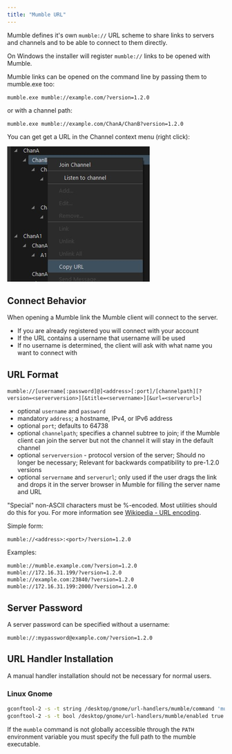 ```yaml
---
title: "Mumble URL"
---
```

Mumble defines it's own `mumble://` URL scheme to share links to servers and channels and to be able to connect to them directly.

On Windows the installer will register `mumble://` links to be opened with Mumble.

Mumble links can be opened on the command line by passing them to mumble.exe too:

```
mumble.exe mumble://example.com/?version=1.2.0
```

or with a channel path:

```
mumble.exe mumble://example.com/ChanA/ChanB?version=1.2.0
```

You can get get a URL in the Channel context menu (right click):

![Screenshot of Mumble channel context menu Copy URL item](screenshot-chan-copy-url.jpg)

## Connect Behavior

When opening a Mumble link the Mumble client will connect to the server.

* If you are already registered you will connect with your account
* If the URL contains a username that username will be used
* If no username is determined, the client will ask with what name you want to connect with

## URL Format

```
mumble://[username[:password]@]<address>[:port]/[channelpath][?version=<serverversion>][&title=<servername>][&url=<serverurl>]
```

* optional `username` and `password`
* mandatory `address`; a hostname, IPv4, or IPv6 address
* optional `port`; defaults to 64738
* optional `channelpath`; specifies a channel subtree to join; if the Mumble client can join the server but not the channel it will stay in the default channel
* optional `serverversion` - protocol version of the server; Should no longer be necessary; Relevant for backwards compatibility to pre-1.2.0 versions
* optional `servername` and `serverurl`; only used if the user drags the link and drops it in the server browser in Mumble for filling the server name and URL

"Special" non-ASCII characters must be %-encoded. Most utilities should do this for you. For more information see [Wikipedia - URL encoding](https://en.wikipedia.org/wiki/URL_encoding).

Simple form:

```
mumble://<address>:<port>/?version=1.2.0
```

Examples:

```
mumble://mumble.example.com/?version=1.2.0
mumble://172.16.31.199/?version=1.2.0
mumble://example.com:23840/?version=1.2.0
mumble://172.16.31.199:2000/?version=1.2.0
```

## Server Password

A server password can be specified without a username:

```
mumble://:mypassword@example.com/?version=1.2.0
```

## URL Handler Installation

A manual handler installation should not be necessary for normal users.

### Linux Gnome

```bash
gconftool-2 -s -t string /desktop/gnome/url-handlers/mumble/command 'mumble "%s"'
gconftool-2 -s -t bool /desktop/gnome/url-handlers/mumble/enabled true
```

If the `mumble` command is not globally accessible through the `PATH` environment variable you must specify the full path to the mumble executable.
